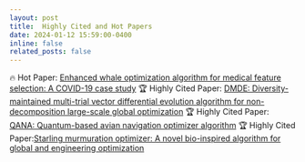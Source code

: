 ```yaml
---
layout: post
title:  Highly Cited and Hot Papers 
date: 2024-01-12 15:59:00-0400
inline: false
related_posts: false
---
```

🔥 Hot Paper: [Enhanced whale optimization algorithm for medical feature selection: A COVID-19 case study](https://www.sciencedirect.com/science/article/pii/S0010482522006126)
🏆 Highly Cited Paper: [DMDE: Diversity-maintained multi-trial vector differential evolution algorithm for non-decomposition large-scale global optimization](https://www.sciencedirect.com/science/article/abs/pii/S0957417422003359)
🏆 Highly Cited Paper: [QANA: Quantum-based avian navigation optimizer algorithm](https://www.sciencedirect.com/science/article/abs/pii/S0952197621001627)
🏆 Highly Cited Paper:[Starling murmuration optimizer: A novel bio-inspired algorithm for global and engineering optimization](https://www.sciencedirect.com/science/article/abs/pii/S0045782522000330)


